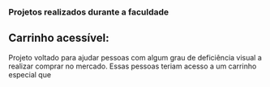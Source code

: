 ### Projetos realizados durante a faculdade

## Carrinho acessível:
Projeto voltado para ajudar pessoas com algum grau de deficiência visual a realizar comprar no mercado. Essas pessoas teriam acesso a um carrinho especial que 